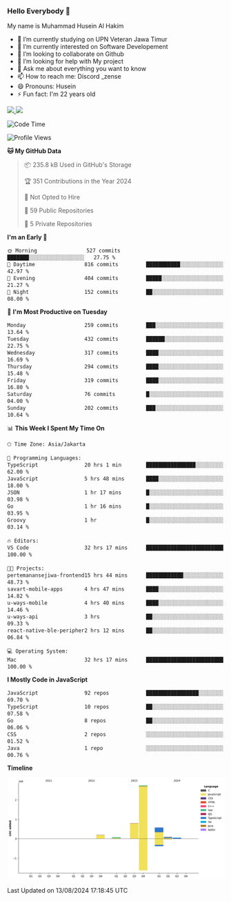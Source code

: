 ### Hello Everybody 👋

My name is Muhammad Husein Al Hakim

- 🔭 I’m currently studying on UPN Veteran Jawa Timur
- 🌱 I’m currently interested on Software Developement
- 👯 I’m looking to collaborate on Github
- 🤔 I’m looking for help with My project
- 💬 Ask me about everything you want to know
- 📫 How to reach me: Discord _zense
- 😄 Pronouns: Husein
- ⚡ Fun fact: I'm 22 years old

<p align="left">
<a href="https://github.com/huseinhq">
  <img height="180em" src="https://github-readme-stats-eight-theta.vercel.app/api?username=huseinhq&show_icons=true&theme=algolia&include_all_commits=true&count_private=true"/>
  <img height="180em" src="https://github-readme-stats-eight-theta.vercel.app/api/top-langs/?username=huseinhq&layout=compact&langs_count=8&theme=algolia"/>
</a>
</p>

<!--START_SECTION:waka-->
![Code Time](http://img.shields.io/badge/Code%20Time-1%2C276%20hrs%2037%20mins-blue)

![Profile Views](http://img.shields.io/badge/Profile%20Views-0-blue)

**🐱 My GitHub Data** 

> 📦 235.8 kB Used in GitHub's Storage 
 > 
> 🏆 351 Contributions in the Year 2024
 > 
> 🚫 Not Opted to Hire
 > 
> 📜 59 Public Repositories 
 > 
> 🔑 5 Private Repositories 
 > 
**I'm an Early 🐤** 

```text
🌞 Morning                527 commits         ███████░░░░░░░░░░░░░░░░░░   27.75 % 
🌆 Daytime                816 commits         ███████████░░░░░░░░░░░░░░   42.97 % 
🌃 Evening                404 commits         █████░░░░░░░░░░░░░░░░░░░░   21.27 % 
🌙 Night                  152 commits         ██░░░░░░░░░░░░░░░░░░░░░░░   08.00 % 
```
📅 **I'm Most Productive on Tuesday** 

```text
Monday                   259 commits         ███░░░░░░░░░░░░░░░░░░░░░░   13.64 % 
Tuesday                  432 commits         ██████░░░░░░░░░░░░░░░░░░░   22.75 % 
Wednesday                317 commits         ████░░░░░░░░░░░░░░░░░░░░░   16.69 % 
Thursday                 294 commits         ████░░░░░░░░░░░░░░░░░░░░░   15.48 % 
Friday                   319 commits         ████░░░░░░░░░░░░░░░░░░░░░   16.80 % 
Saturday                 76 commits          █░░░░░░░░░░░░░░░░░░░░░░░░   04.00 % 
Sunday                   202 commits         ███░░░░░░░░░░░░░░░░░░░░░░   10.64 % 
```


📊 **This Week I Spent My Time On** 

```text
🕑︎ Time Zone: Asia/Jakarta

💬 Programming Languages: 
TypeScript               20 hrs 1 min        ████████████████░░░░░░░░░   62.00 % 
JavaScript               5 hrs 48 mins       ████░░░░░░░░░░░░░░░░░░░░░   18.00 % 
JSON                     1 hr 17 mins        █░░░░░░░░░░░░░░░░░░░░░░░░   03.98 % 
Go                       1 hr 16 mins        █░░░░░░░░░░░░░░░░░░░░░░░░   03.95 % 
Groovy                   1 hr                █░░░░░░░░░░░░░░░░░░░░░░░░   03.14 % 

🔥 Editors: 
VS Code                  32 hrs 17 mins      █████████████████████████   100.00 % 

🐱‍💻 Projects: 
pertemanansejiwa-frontend15 hrs 44 mins      ████████████░░░░░░░░░░░░░   48.73 % 
savart-mobile-apps       4 hrs 47 mins       ████░░░░░░░░░░░░░░░░░░░░░   14.82 % 
u-ways-mobile            4 hrs 40 mins       ████░░░░░░░░░░░░░░░░░░░░░   14.46 % 
u-ways-api               3 hrs               ██░░░░░░░░░░░░░░░░░░░░░░░   09.33 % 
react-native-ble-peripher2 hrs 12 mins       ██░░░░░░░░░░░░░░░░░░░░░░░   06.84 % 

💻 Operating System: 
Mac                      32 hrs 17 mins      █████████████████████████   100.00 % 
```

**I Mostly Code in JavaScript** 

```text
JavaScript               92 repos            █████████████████░░░░░░░░   69.70 % 
TypeScript               10 repos            ██░░░░░░░░░░░░░░░░░░░░░░░   07.58 % 
Go                       8 repos             ██░░░░░░░░░░░░░░░░░░░░░░░   06.06 % 
CSS                      2 repos             ░░░░░░░░░░░░░░░░░░░░░░░░░   01.52 % 
Java                     1 repo              ░░░░░░░░░░░░░░░░░░░░░░░░░   00.76 % 
```



**Timeline**

![Lines of Code chart](https://raw.githubusercontent.com/HuseinHQ/HuseinHQ/main/assets/bar_graph.png)


 Last Updated on 13/08/2024 17:18:45 UTC
<!--END_SECTION:waka-->
